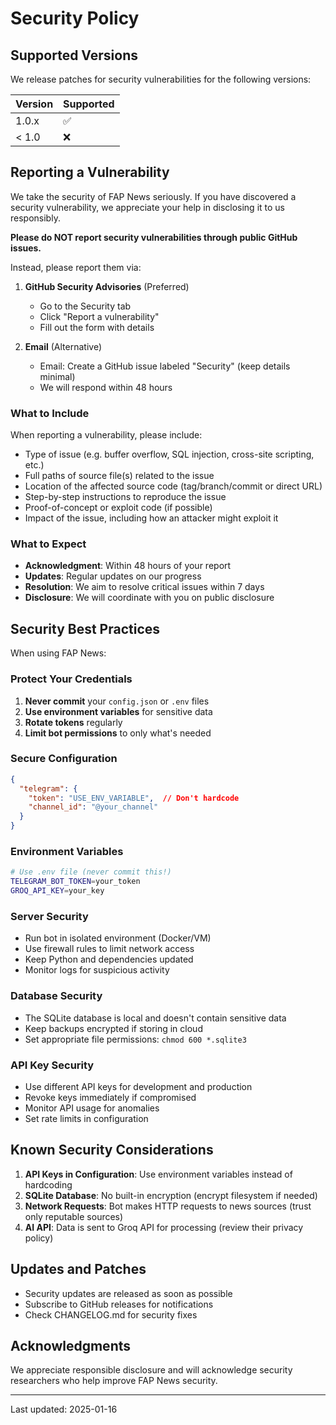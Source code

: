 # Security Policy

## Supported Versions

We release patches for security vulnerabilities for the following versions:

| Version | Supported          |
| ------- | ------------------ |
| 1.0.x   | :white_check_mark: |
| < 1.0   | :x:                |

## Reporting a Vulnerability

We take the security of FAP News seriously. If you have discovered a security vulnerability, we appreciate your help in disclosing it to us responsibly.

**Please do NOT report security vulnerabilities through public GitHub issues.**

Instead, please report them via:

1. **GitHub Security Advisories** (Preferred)
   - Go to the Security tab
   - Click "Report a vulnerability"
   - Fill out the form with details

2. **Email** (Alternative)
   - Email: Create a GitHub issue labeled "Security" (keep details minimal)
   - We will respond within 48 hours

### What to Include

When reporting a vulnerability, please include:

- Type of issue (e.g. buffer overflow, SQL injection, cross-site scripting, etc.)
- Full paths of source file(s) related to the issue
- Location of the affected source code (tag/branch/commit or direct URL)
- Step-by-step instructions to reproduce the issue
- Proof-of-concept or exploit code (if possible)
- Impact of the issue, including how an attacker might exploit it

### What to Expect

- **Acknowledgment**: Within 48 hours of your report
- **Updates**: Regular updates on our progress
- **Resolution**: We aim to resolve critical issues within 7 days
- **Disclosure**: We will coordinate with you on public disclosure

## Security Best Practices

When using FAP News:

### Protect Your Credentials

1. **Never commit** your `config.json` or `.env` files
2. **Use environment variables** for sensitive data
3. **Rotate tokens** regularly
4. **Limit bot permissions** to only what's needed

### Secure Configuration

```json
{
  "telegram": {
    "token": "USE_ENV_VARIABLE",  // Don't hardcode
    "channel_id": "@your_channel"
  }
}
```

### Environment Variables

```bash
# Use .env file (never commit this!)
TELEGRAM_BOT_TOKEN=your_token
GROQ_API_KEY=your_key
```

### Server Security

- Run bot in isolated environment (Docker/VM)
- Use firewall rules to limit network access
- Keep Python and dependencies updated
- Monitor logs for suspicious activity

### Database Security

- The SQLite database is local and doesn't contain sensitive data
- Keep backups encrypted if storing in cloud
- Set appropriate file permissions: `chmod 600 *.sqlite3`

### API Key Security

- Use different API keys for development and production
- Revoke keys immediately if compromised
- Monitor API usage for anomalies
- Set rate limits in configuration

## Known Security Considerations

1. **API Keys in Configuration**: Use environment variables instead of hardcoding
2. **SQLite Database**: No built-in encryption (encrypt filesystem if needed)
3. **Network Requests**: Bot makes HTTP requests to news sources (trust only reputable sources)
4. **AI API**: Data is sent to Groq API for processing (review their privacy policy)

## Updates and Patches

- Security updates are released as soon as possible
- Subscribe to GitHub releases for notifications
- Check CHANGELOG.md for security fixes

## Acknowledgments

We appreciate responsible disclosure and will acknowledge security researchers who help improve FAP News security.

---

Last updated: 2025-01-16

